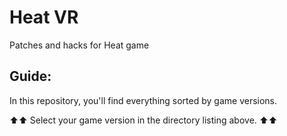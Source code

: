 # Heat VR
Patches and hacks for Heat game

## Guide:
In this repository, you'll find everything sorted by game versions.

⬆⬆ Select your game version in the directory listing above. ⬆⬆
